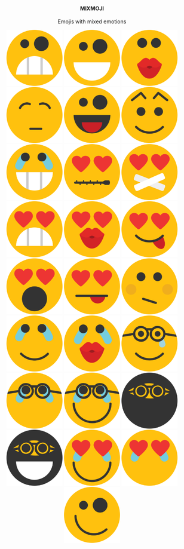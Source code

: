 
<div >
  <h4 align=center> MIXMOJI</h2>
  <p align=center>Emojis with mixed emotions </p>
  <p align=center>
    <img src="./set-1/1.svg" height=150px>
     <img src="./set-1/2.svg" height=150px>
     <img src="./set-1/3.svg" height=150px>
     <img src="./set-1/4.svg" height=150px>
     <img src="./set-1/5.svg" height=150px>
     <img src="./set-1/6.svg" height=150px>
     <img src="./set-1/8.svg" height=150px>
     <img src="./set-1/9.svg" height=150px>
     <img src="./set-1/10.svg" height=150px>
     <img src="./set-1/11.svg" height=150px>
     <img src="./set-1/12.svg" height=150px>
     <img src="./set-1/13.svg" height=150px>
     <img src="./set-1/14.svg" height=150px>
     <img src="./set-1/15.svg" height=150px>
     <img src="./set-1/16.svg" height=150px>
     <img src="./set-1/17.svg" height=150px>
     <img src="./set-1/18.svg" height=150px>
     <img src="./set-1/19.svg" height=150px>
     <img src="./set-1/20.svg" height=150px>
     <img src="./set-1/21.svg" height=150px>
     <img src="./set-1/22.svg" height=150px>
     <img src="./set-1/23.svg" height=150px>
     <img src="./set-1/24.svg" height=150px>
     <img src="./set-1/25.svg" height=150px>
     <img src="./set-1/26.svg" height=150px>

    
  </p>
  </div>

